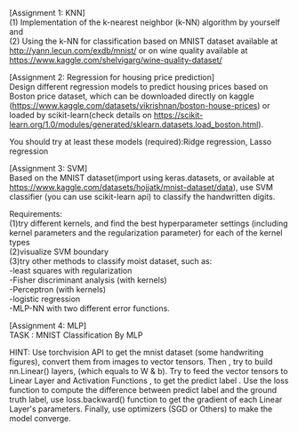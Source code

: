 [Assignment 1: KNN]  
(1) Implementation of the k-nearest neighbor (k-NN) algorithm by yourself and  
(2) Using the k-NN for classification based on MNIST dataset available at http://yann.lecun.com/exdb/mnist/ or on wine quality available at https://www.kaggle.com/shelvigarg/wine-quality-dataset/  


[Assignment 2: Regression for housing price prediction]  
Design different regression models to predict housing prices based on Boston price dataset, which can be downloaded directly on kaggle (https://www.kaggle.com/datasets/vikrishnan/boston-house-prices) or loaded by scikit-learn(check details on https://scikit-learn.org/1.0/modules/generated/sklearn.datasets.load_boston.html).   

You should try at least these models (required):Ridge regression, Lasso regression  


[Assignment 3: SVM]  
Based on the MNIST dataset(import using keras.datasets, or available at https://www.kaggle.com/datasets/hojjatk/mnist-dataset/data), use SVM classifier (you can use scikit-learn api) to classify the handwritten digits.  
  
Requirements:  
(1)try different kernels, and find the best hyperparameter settings (including kernel parameters and the regularization parameter) for each of the kernel types  
(2)visualize SVM boundary  
(3)try other methods to classify moist dataset, such as:  
-least squares with regularization  
-Fisher discriminant analysis (with kernels)  
-Perceptron (with kernels)  
-logistic regression  
-MLP-NN with two different error functions.  


[Assignment 4: MLP]  
TASK : MNIST Classification By MLP  

HINT: Use torchvision API to get the mnist dataset (some handwriting figures), convert them from images to vector tensors. Then , try to build nn.Linear() layers, (which equals to W & b). Try to feed the vector tensors to Linear Layer and Activation Functions , to get the predict label . Use the loss function to compute the difference between predict label and the ground truth label, use loss.backward() function to get the gradient of each Linear Layer's parameters. Finally, use optimizers (SGD or Others) to make the model converge. 

